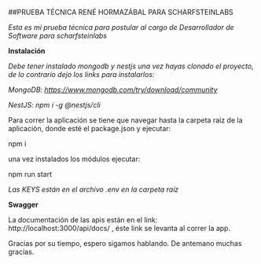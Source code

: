##PRUEBA TÉCNICA RENÉ HORMAZÁBAL PARA SCHARFSTEINLABS

*Esta es mi prueba técnica para postular al cargo de Desarrollador de Software para scharfsteinlabs*

**Instalación**

*Debe tener instalado mongodb y nestjs una vez hayas clonado el proyecto, de lo contrario dejo los links para instalarlos:*

*MongoDB: https://www.mongodb.com/try/download/community*

*NestJS: npm i -g @nestjs/cli*


Para correr la aplicación se tiene que navegar hasta la carpeta raiz de la aplicación, donde esté el package.json y ejecutar:

npm i

una vez instalados los módulos ejecutar:

npm run start

*Las KEYS están en el archivo .env en la carpeta raíz*

**Swagger**

La documentación de las apis están en el link: http://localhost:3000/api/docs/ , éste link se levanta al correr la app.

Gracias por su tiempo, espero sigamos hablando.
De antemano muchas gracias.